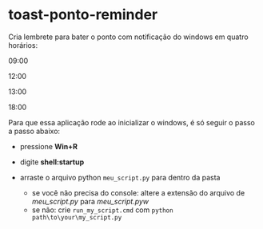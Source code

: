 # toast-ponto-reminder
Cria lembrete para bater o ponto com notificação do windows em quatro horários:

09:00

12:00

13:00

18:00


Para que essa aplicação rode ao inicializar o windows, é só seguir o passo a passo abaixo:

* pressione **Win+R**

* digite **shell:startup**

* arraste o arquivo python `meu_script.py` para dentro da pasta
  * se você não precisa do console: altere a extensão do arquivo de *meu_script.py* para *meu_script.pyw*
  * se não: crie `run_my_script.cmd` com `python path\to\your\my_script.py`
